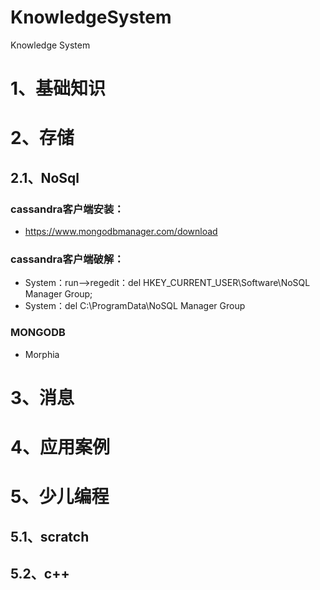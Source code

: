 # KnowledgeSystem
Knowledge System
# 1、基础知识
# 2、存储
 ## 2.1、NoSql
 ### cassandra客户端安装：
 - https://www.mongodbmanager.com/download
 ### cassandra客户端破解：
 - System：run-->regedit：del HKEY_CURRENT_USER\Software\NoSQL Manager Group;
 - System：del C:\ProgramData\NoSQL Manager Group
 
 ### MONGODB
 - Morphia
# 3、消息
# 4、应用案例
# 5、少儿编程
 ## 5.1、scratch
 
 ## 5.2、c++
 
